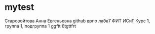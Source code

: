 # mytest
Старовойтова 
Анна
Евгеньевна
github
врпо лаба7
ФИТ
ИСиТ
Курс 1, группа 1, подгруппа 1
ggftt 6tgttfrt
